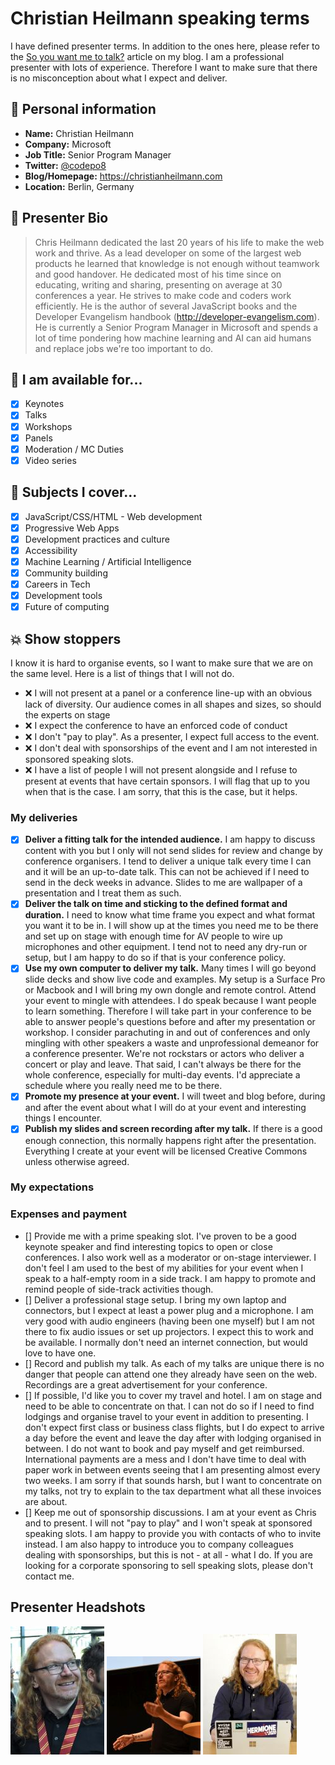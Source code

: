 # Christian Heilmann speaking terms

I have defined presenter terms. In addition to the ones here, please refer to the [So you want me to talk?](https://christianheilmann.com/2012/04/25/so-you-want-me-to-talk/) article on my blog. I am a professional presenter with lots of experience. Therefore I want to make sure that there is no misconception about what I expect and deliver.

## :wave: Personal information

* **Name:** Christian Heilmann
* **Company:** Microsoft
* **Job Title:** Senior Program Manager
* **Twitter:** [@codepo8](https://twitter.com/codepo8)
* **Blog/Homepage:** https://christianheilmann.com
* **Location:** Berlin, Germany

## :pencil: Presenter Bio

> Chris Heilmann dedicated the last 20 years of his life to make the web work and thrive. As a lead developer on some of the largest web products he learned that knowledge is not enough without teamwork and good handover. He dedicated most of his time since on educating, writing and sharing, presenting on average at 30 conferences a year. He strives to make code and coders work efficiently. He is the author of several JavaScript books and the Developer Evangelism handbook (http://developer-evangelism.com). He is currently a Senior Program Manager in Microsoft and spends a lot of time pondering how machine learning and AI can aid humans and replace jobs we're too important to do. 

## :love_letter: I am available for... 

- [x] Keynotes 
- [x] Talks
- [x] Workshops
- [x] Panels
- [x] Moderation / MC Duties
- [x] Video series

## :gift: Subjects I cover... 

- [x] JavaScript/CSS/HTML - Web development 
- [x] Progressive Web Apps 
- [x] Development practices and culture
- [x] Accessibility 
- [x] Machine Learning / Artificial Intelligence
- [x] Community building 
- [x] Careers in Tech 
- [x] Development tools
- [x] Future of computing
  
## :collision: Show stoppers

I know it is hard to organise events, so I want to make sure that we are on the same level. Here is a list of things that I will not do. 

* :x: I will not present at a panel or a conference line-up with an obvious lack of diversity. Our audience comes in all shapes and sizes, so should the experts on stage
* :x: I expect the conference to have an enforced code of conduct 
* :x: I don't "pay to play". As a presenter, I expect full access to the event.
* :x: I don't deal with sponsorships of the event and I am not interested in sponsored speaking slots. 
* :x: I have a list of people I will not present alongside and I refuse to present at events that have certain sponsors. I will flag that up to you when that is the case. I am sorry, that this is the case, but it helps.

### My deliveries

- [x] **Deliver a fitting talk for the intended audience.** I am happy to discuss content with you but I only will not send slides for review and change by conference organisers. I tend to deliver a unique talk every time I can and it will be an up-to-date talk. This can not be achieved if I need to send in the deck weeks in advance. Slides to me are wallpaper of a presentation and I treat them as such. 
- [x] **Deliver the talk on time and sticking to the defined format and duration.** I need to know what time frame you expect and what format you want it to be in. I will show up at the times you need me to be there and set up on stage with enough time for AV people to wire up microphones and other equipment. I tend not to need any dry-run or setup, but I am happy to do so if that is your conference policy. 
- [x] **Use my own computer to deliver my talk.** Many times I will go beyond slide decks and show live code and examples. My setup is a Surface Pro or Macbook and I will bring my own dongle and remote control. 
Attend your event to mingle with attendees. I do speak because I want people to learn something. Therefore I will take part in your conference to be able to answer people's questions before and after my presentation or workshop. I consider parachuting in and out of conferences and only mingling with other speakers a waste and unprofessional demeanor for a conference presenter. We're not rockstars or actors who deliver a concert or play and leave. That said, I can't always be there for the whole conference, especially for multi-day events. I'd appreciate a schedule where you really need me to be there. 
- [x] **Promote my presence at your event.** I will tweet and blog before, during and after the event about what I will do at your event and interesting things I encounter. 
- [x] **Publish my slides and screen recording after my talk.** If there is a good enough connection, this normally happens right after the presentation. Everything I create at your event will be licensed Creative Commons unless otherwise agreed. 

### My expectations


### Expenses and payment 


- [] Provide me with a prime speaking slot. I've proven to be a good keynote speaker and find interesting topics to open or close conferences. I also work well as a moderator or on-stage interviewer. I don't feel I am used to the best of my abilities for your event when I speak to a half-empty room in a side track. I am happy to promote and remind people of side-track activities though. 
- [] Deliver a professional stage setup. I bring my own laptop and connectors, but I expect at least a power plug and a microphone. I am very good with audio engineers (having been one myself) but I am not there to fix audio issues or set up projectors. I expect this to work and be available. I normally don't need an internet connection, but would love to have one. 
- [] Record and publish my talk. As each of my talks are unique there is no danger that people can attend one they already have seen on the web. Recordings are a great advertisement for your conference. 
- [] If possible, I'd like you to cover my travel and hotel. I am on stage and need to be able to concentrate on that. I can not do so if I need to find lodgings and organise travel to your event in addition to presenting. I don't expect first class or business class flights, but I do expect to arrive a day before the event and leave the day after with lodging organised in between. I do not want to book and pay myself and get reimbursed. International payments are a mess and I don't have time to deal with paper work in between events seeing that I am presenting almost every two weeks. I am sorry if that sounds harsh, but I want to concentrate on my talks, not try to explain to the tax department what all these invoices are about. 
- [] Keep me out of sponsorship discussions. I am at your event as Chris and to present. I will not "pay to play" and I won't speak at sponsored speaking slots. I am happy to provide you with contacts of who to invite instead. I am also happy to introduce you to company colleagues dealing with sponsorships, but this is not - at all - what I do. If you are looking for a corporate sponsoring to sell speaking slots, please don't contact me. 



## Presenter Headshots 

[![Chris Heilmann at EnterJS](/photos/thumb-chris-heilmann-enterjs-cropped.jpg)](/photos/chris-heilmann-enterjs-cropped.jpg) 
[![Chris Heilmann on stage at EnterJS](/photos/thumb-chris-heilmann-enterjs-live-cropped.jpg)](/photos/chris-heilmann-enterjs-live-cropped.jpg)
[![Chris Heilmann on Surface Book](/photos/thumb-chris-heilmann-on-surface-book.jpg)](/photos/chris-heilmann-on-surface-book.jpg)
